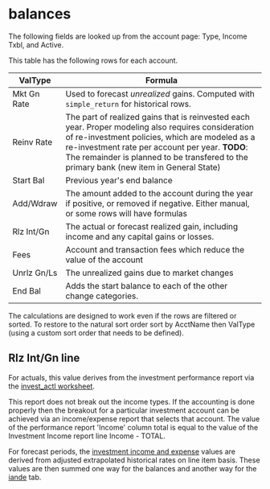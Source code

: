 # balances

The following fields are looked up from the account page: Type, Income Txbl, and Active.

This table has the following rows for each account.  

| ValType     | Formula                                                      |
| ----------- | ------------------------------------------------------------ |
| Mkt Gn Rate | Used to forecast *unrealized* gains.   Computed with `simple_return` for historical rows. |
| Reinv Rate | The part of realized gains that is reinvested each year. Proper modeling also requires consideration of re-investment policies, which are modeled as a re-investment rate per account per year. **TODO**: The remainder is planned to be transfered to the primary bank (new item in General State)|
| Start Bal   | Previous year's end balance                                  |
| Add/Wdraw   | The amount added to the account during the year if positive, or removed if negative. Either manual, or some rows will have formulas               |
| Rlz Int/Gn  | The actual or forecast realized gain, including income and any capital gains or losses.|
| Fees|Account and transaction fees which reduce the value of the account|
| Unrlz Gn/Ls | The unrealized gains due to market changes|
| End Bal     | Adds the start balance to each of the other change categories. |

The calculations are designed to work even if the rows are filtered or sorted.  To restore to the natural sort order sort by AcctName then ValType (using a custom sort order that needs to be defined).

## Rlz Int/Gn line 

For actuals, this value derives from the investment performance report via the [invest_actl worksheet](#invest-actl).

This report does not break out the income types.  If the accounting is done properly then the breakout for a particular investment account can be achieved via an income/expense report that selects that account. The value of the performance report 'Income' column total is equal to the value of the Investment Income report line Income - TOTAL.

For forecast periods, the [investment income and expense](#invest_iande_work) values are derived from adjusted extrapolated historical rates on line item basis. These values are then summed one way for the balances and another way for the [iande](#iande) tab.  

